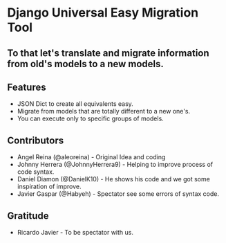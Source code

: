 # Django Universal Easy Migration Tool
## To that let's translate and migrate information from old's models to a new models. 


## Features
- JSON Dict to create all equivalents easy.
- Migrate from models that are totally different to a new one's.
- You can execute only to specific groups of models.

## Contributors
- Angel Reina (@aleoreina) - Original Idea and coding
- Johnny Herrera (@JohnnyHerrera9) - Helping to improve process of code syntax.
- Daniel Diamon (@DanielK10) - He shows his code and we got some inspiration of improve.
- Javier Gaspar (@Habyeh) - Spectator see some errors of syntax code.

## Gratitude
- Ricardo Javier - To be spectator with us.
